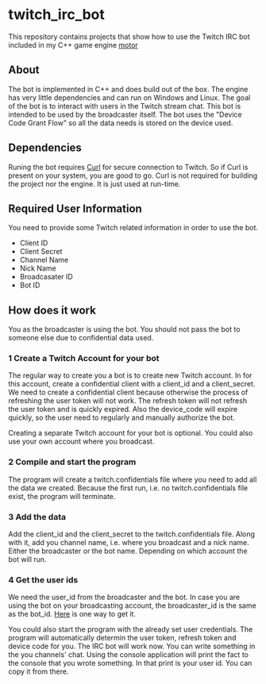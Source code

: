 # twitch_irc_bot
This repository contains projects that show how to use the Twitch IRC bot included in my C++ game engine [motor](https://github.com/aconstlink/motor)

## About
The bot is implemented in C++ and does build out of the box. The engine has very little dependencies and can run on Windows and Linux. The goal of the bot is to interact with users in the Twitch stream chat. This bot is intended to be used by the broadcaster itself. The bot uses the "Device Code Grant Flow" so all the data needs is stored on the device used.

## Dependencies
Runing the bot requires [Curl](https://curl.se/) for secure connection to Twitch. So if Curl is present on your system, you are good to go. 
Curl is not required for building the project nor the engine. It is just used at run-time.

## Required User Information
You need to provide some Twitch related information in order to use the bot. 
- Client ID
- Client Secret
- Channel Name
- Nick Name
- Broadcasater ID
- Bot ID
  
## How does it work
You as the broadcaster is using the bot. You should not pass the bot to someone else due to confidential data used.

### 1 Create a Twitch Account for your bot
The regular way to create you a bot is to create new Twitch account. In for this account, create a confidential client with a client_id and a client_secret. We need to create a confidential client because otherwise the process of refreshing the user token will not work. The refresh token will not refresh the user token and is quickly expired. Also the device_code will expire quickly, so the user need to regularly and manually authorize the bot. 

Creating a separate Twitch account for your bot is optional. You could also use your own account where you broadcast.

### 2 Compile and start the program
The program will create a twitch.confidentials file where you need to add all the data we created. Because the first run, i.e. no twitch.confidentials file exist, the program will terminate.

### 3 Add the data
Add the client_id and the client_secret to the twitch.confidentials file. Along with it, add you channel name, i.e. where you broadcast and a nick name. Either the broadcaster or the bot name. Depending on which account the bot will run.

### 4 Get the user ids
We need the user_id from the broadcaster and the bot. In case you are using the bot on your broadcasting account, the broadcaster_id is the same as the bot_id. 
[Here](https://discuss.dev.twitch.com/t/broadcaster-id-how-get/42682) is one way to get it. 

You could also start the program with the already set user credentials. The program will automatically determin the user token, refresh token and device code for you. The IRC bot will work now. You can write something in the you channels' chat. Using the console application will print the fact to the console that you wrote something. In that print is your user id. You can copy it from there.



